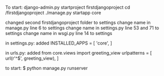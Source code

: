 To start:
django-admin.py startproject firstdjangoproject
cd /firstdjangoproject
./manage.py startapp core

changed second firstdjangoproject folder to settings
change name in manage.py line 6 to settings
change name in settings.py line 53 and 71 to settings
change name in wsgi.py line 14 to settings

in settings.py: added
INSTALLED_APPS = [
    'core',
]


in urls.py: added
from core.views import greeting_view
urlpatterns = [
    url(r'^$', greeting_view),
]


to start:
$ python manage.py runserver
